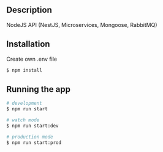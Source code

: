 ## Description

NodeJS API (NestJS, Microservices, Mongoose, RabbitMQ)

## Installation

Create own .env file

```bash
$ npm install
```

## Running the app

```bash
# development
$ npm run start

# watch mode
$ npm run start:dev

# production mode
$ npm run start:prod
```
